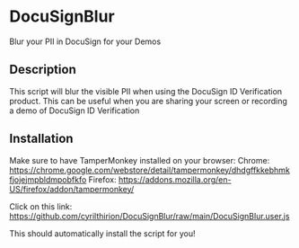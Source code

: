 # DocuSignBlur
Blur your PII in DocuSign for your Demos

## Description
This script will blur the visible PII when using the DocuSign ID Verification product.
This can be useful when you are sharing your screen or recording a demo of DocuSign ID Verification

## Installation
Make sure to have TamperMonkey installed on your browser:
Chrome: https://chrome.google.com/webstore/detail/tampermonkey/dhdgffkkebhmkfjojejmpbldmpobfkfo
Firefox: https://addons.mozilla.org/en-US/firefox/addon/tampermonkey/

Click on this link: https://github.com/cyrilthirion/DocuSignBlur/raw/main/DocuSignBlur.user.js

This should automatically install the script for you!
